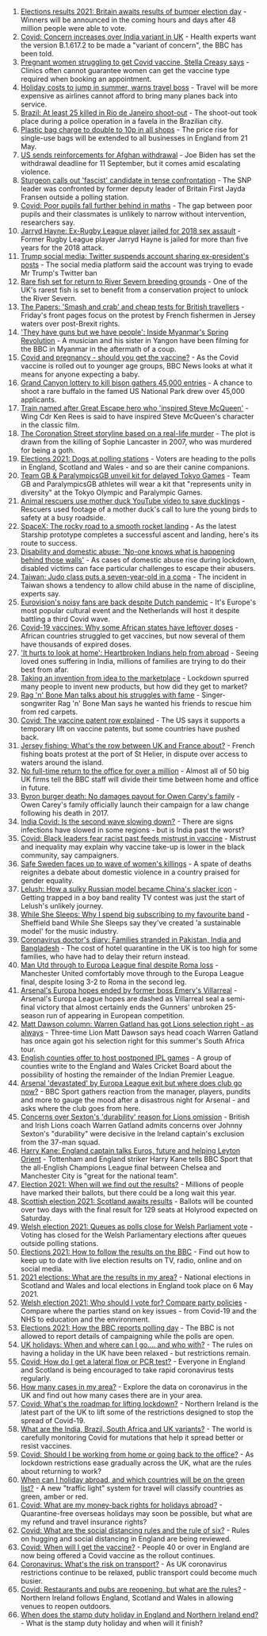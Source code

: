 1. [Elections results 2021: Britain awaits results of bumper election day](https://www.bbc.co.uk/news/uk-politics-57011184) - Winners will be announced in the coming hours and days after 48 million people were able to vote.
2. [Covid: Concern increases over India variant in UK](https://www.bbc.co.uk/news/health-57016110) - Health experts want the version B.1.617.2 to be made a "variant of concern", the BBC has been told.
3. [Pregnant women struggling to get Covid vaccine, Stella Creasy says](https://www.bbc.co.uk/news/uk-57007249) - Clinics often cannot guarantee women can get the vaccine type required when booking an appointment.
4. [Holiday costs to jump in summer, warns travel boss](https://www.bbc.co.uk/news/business-57016968) - Travel will be more expensive as airlines cannot afford to bring many planes back into service.
5. [Brazil: At least 25 killed in Rio de Janeiro shoot-out](https://www.bbc.co.uk/news/world-latin-america-57013206) - The shoot-out took place during a police operation in a favela in the Brazilian city.
6. [Plastic bag charge to double to 10p in all shops](https://www.bbc.co.uk/news/business-57014762) - The price rise for single-use bags will be extended to all businesses in England from 21 May.
7. [US sends reinforcements for Afghan withdrawal](https://www.bbc.co.uk/news/world-us-canada-57017782) - Joe Biden has set the withdrawal deadline for 11 September, but it comes amid escalating violence.
8. [Sturgeon calls out 'fascist' candidate in tense confrontation](https://www.bbc.co.uk/news/uk-scotland-scotland-politics-57013769) - The SNP leader was confronted by former deputy leader of Britain First Jayda Fransen outside a polling station.
9. [Covid: Poor pupils fall further behind in maths](https://www.bbc.co.uk/news/education-56996245) - The gap between poor pupils and their classmates is unlikely to narrow without intervention, researchers say.
10. [Jarryd Hayne: Ex-Rugby League player jailed for 2018 sex assault](https://www.bbc.co.uk/news/world-australia-57007736) - Former Rugby League player Jarryd Hayne is jailed for more than five years for the 2018 attack.
11. [Trump social media: Twitter suspends account sharing ex-president's posts](https://www.bbc.co.uk/news/technology-57018148) - The social media platform said the account was trying to evade Mr Trump's Twitter ban
12. [Rare fish set for return to River Severn breeding grounds](https://www.bbc.co.uk/news/science-environment-57016998) - One of the UK's rarest fish is set to benefit from a conservation project to unlock the River Severn.
13. [The Papers: 'Smash and crab' and cheap tests for British travellers](https://www.bbc.co.uk/news/blogs-the-papers-57017308) - Friday's front pages focus on the protest by French fishermen in Jersey waters over post-Brexit rights.
14. ['They have guns but we have people': Inside Myanmar's Spring Revolution](https://www.bbc.co.uk/news/world-asia-57016528) - A musician and his sister in Yangon have been filming for the BBC in Myanmar in the aftermath of a coup.
15. [Covid and pregnancy - should you get the vaccine?](https://www.bbc.co.uk/news/health-57013743) - As the Covid vaccine is rolled out to younger age groups, BBC News looks at what it means for anyone expecting a baby.
16. [Grand Canyon lottery to kill bison gathers 45,000 entries](https://www.bbc.co.uk/news/world-us-canada-57017028) - A chance to shoot a rare buffalo in the famed US National Park drew over 45,000 applicants.
17. [Train named after Great Escape hero who 'inspired Steve McQueen'](https://www.bbc.co.uk/news/uk-wales-57009548) - Wing Cdr Ken Rees is said to have inspired Steve McQueen's character in the classic film.
18. [The Coronation Street storyline based on a real-life murder](https://www.bbc.co.uk/news/entertainment-arts-57014460) - The plot is drawn from the killing of Sophie Lancaster in 2007, who was murdered for being a goth.
19. [Elections 2021: Dogs at polling stations](https://www.bbc.co.uk/news/in-pictures-57007806) - Voters are heading to the polls in England, Scotland and Wales - and so are their canine companions.
20. [Team GB & ParalympicsGB unveil kit for delayed Tokyo Games](https://www.bbc.co.uk/sport/56993150) - Team GB and ParalympicsGB athletes will wear a kit that "represents unity in diversity" at the Tokyo Olympic and Paralympic Games.
21. [Animal rescuers use mother duck YouTube video to save ducklings](https://www.bbc.co.uk/news/uk-england-leeds-57009807) - Rescuers used footage of a mother duck's call to lure the young birds to safety at a busy roadside.
22. [SpaceX: The rocky road to a smooth rocket landing](https://www.bbc.co.uk/news/science-environment-57007136) - As the latest Starship prototype completes a successful ascent and landing, here's its route to success.
23. [Disability and domestic abuse: 'No-one knows what is happening behind those walls'](https://www.bbc.co.uk/news/disability-56197682) - As cases of domestic abuse rise during lockdown, disabled victims can face particular challenges to escape their abusers.
24. [Taiwan: Judo class puts a seven-year-old in a coma](https://www.bbc.co.uk/news/world-asia-56967974) - The incident in Taiwan shows a tendency to allow child abuse in the name of discipline, experts say.
25. [Eurovision's noisy fans are back despite Dutch pandemic](https://www.bbc.co.uk/news/world-europe-57008359) - It's Europe's most popular cultural event and the Netherlands will host it despite battling a third Covid wave.
26. [Covid-19 vaccines: Why some African states have leftover doses](https://www.bbc.co.uk/news/56940657) - African countries struggled to get vaccines, but now several of them have thousands of expired doses.
27. ['It hurts to look at home': Heartbroken Indians help from abroad](https://www.bbc.co.uk/news/world-us-canada-56989131) - Seeing loved ones suffering in India, millions of families are trying to do their best from afar.
28. [Taking an invention from idea to the marketplace](https://www.bbc.co.uk/news/business-56978157) - Lockdown spurred many people to invent new products, but how did they get to market?
29. [Rag 'n' Bone Man talks about his struggles with fame](https://www.bbc.co.uk/news/entertainment-arts-57007115) - Singer-songwriter Rag 'n' Bone Man says he wanted his friends to rescue him from red carpets.
30. [Covid: The vaccine patent row explained](https://www.bbc.co.uk/news/business-57016260) - The US says it supports a temporary lift on vaccine patents, but some countries have pushed back.
31. [Jersey fishing: What's the row between UK and France about?](https://www.bbc.co.uk/news/57001584) - French fishing boats protest at the port of St Helier, in dispute over access to waters around the island.
32. [No full-time return to the office for over a million](https://www.bbc.co.uk/news/business-56972207) - Almost all of 50 big UK firms tell the BBC staff will divide their time between home and office in future.
33. [Byron burger death: No damages payout for Owen Carey's family](https://www.bbc.co.uk/news/uk-57000802) - Owen Carey's family officially launch their campaign for a law change following his death in 2017.
34. [India Covid: Is the second wave slowing down?](https://www.bbc.co.uk/news/56987209) - There are signs infections have slowed in some regions - but is India past the worst?
35. [Covid: Black leaders fear racist past feeds mistrust in vaccine](https://www.bbc.co.uk/news/health-56813982) - Mistrust and inequality may explain why vaccine take-up is lower in the black community, say campaigners.
36. [Safe Sweden faces up to wave of women's killings](https://www.bbc.co.uk/news/world-europe-56977771) - A spate of deaths reignites a debate about domestic violence in a country praised for gender equality.
37. [Lelush: How a sulky Russian model became China's slacker icon](https://www.bbc.co.uk/news/world-asia-china-56967923) - Getting trapped in a boy band reality TV contest was just the start of Lelush's unlikely journey.
38. [While She Sleeps: Why I spend big subscribing to my favourite band](https://www.bbc.co.uk/news/newsbeat-56887239) - Sheffield band While She Sleeps say they've created 'a sustainable model' for the music industry.
39. [Coronavirus doctor's diary: Families stranded in Pakistan, India and Bangladesh](https://www.bbc.co.uk/news/health-56873813) - The cost of hotel quarantine in the UK is too high for some families, who have had to delay their return instead.
40. [Man Utd through to Europa League final despite Roma loss](https://www.bbc.co.uk/sport/football/57000593) - Manchester United comfortably move through to the Europa League final, despite losing 3-2 to Roma in the second leg.
41. [Arsenal's Europa hopes ended by former boss Emery's Villarreal](https://www.bbc.co.uk/sport/football/57000474) - Arsenal's Europa League hopes are dashed as Villarreal seal a semi-final victory that almost certainly ends the Gunners' unbroken 25-season run of appearing in European competition.
42. [Matt Dawson column: Warren Gatland has got Lions selection right - as always](https://www.bbc.co.uk/sport/rugby-union/57007554) - Three-time Lion Matt Dawson says head coach Warren Gatland has once again got his selection right for this summer's South Africa tour.
43. [English counties offer to host postponed IPL games](https://www.bbc.co.uk/sport/cricket/56971322) - A group of counties write to the England and Wales Cricket Board about the possibility of hosting the remainder of the Indian Premier League.
44. [Arsenal 'devastated' by Europa League exit but where does club go now?](https://www.bbc.co.uk/sport/football/57017649) - BBC Sport gathers reaction from the manager, players, pundits and more to gauge the mood after a disastrous night for Arsenal - and asks where the club goes from here.
45. [Concerns over Sexton's 'durability' reason for Lions omission](https://www.bbc.co.uk/sport/rugby-union/57015016) - British and Irish Lions coach Warren Gatland admits concerns over Johnny Sexton's "durability" were decisive in the Ireland captain's exclusion from the 37-man squad.
46. [Harry Kane: England captain talks Euros, future and helping Leyton Orient](https://www.bbc.co.uk/sport/av/football/57013973) - Tottenham and England striker Harry Kane tells BBC Sport that the all-English Champions League final between Chelsea and Manchester City is "great for the national team".
47. [Election 2021: When will we find out the results?](https://www.bbc.co.uk/news/uk-politics-56581106) - Millions of people have marked their ballots, but there could be a long wait this year.
48. [Scottish election 2021: Scotland awaits results](https://www.bbc.co.uk/news/uk-scotland-scotland-politics-57014885) - Ballots will be counted over two days with the final result for 129 seats at Holyrood expected on Saturday.
49. [Welsh election 2021: Queues as polls close for Welsh Parliament vote](https://www.bbc.co.uk/news/uk-wales-politics-56766948) - Voting has closed for the Welsh Parliamentary elections after queues outside polling stations.
50. [Elections 2021: How to follow the results on the BBC](https://www.bbc.co.uk/news/uk-politics-56930132) - Find out how to keep up to date with live election results on TV, radio, online and on social media.
51. [2021 elections: What are the results in my area?](https://www.bbc.co.uk/news/56129210) - National elections in Scotland and Wales and local elections in England took place on 6 May 2021.
52. [Welsh election 2021: Who should I vote for? Compare party policies](https://www.bbc.co.uk/news/uk-wales-politics-56499726) - Compare where the parties stand on key issues - from Covid-19 and the NHS to education and the environment.
53. [Elections 2021: How the BBC reports polling day](https://www.bbc.co.uk/news/uk-politics-48124106) - The BBC is not allowed to report details of campaigning while the polls are open.
54. [UK holidays: When and where can I go.... and who with?](https://www.bbc.co.uk/news/explainers-52646738) - The rules on having a holiday in the UK have been relaxed - but restrictions remain.
55. [Covid: How do I get a lateral flow or PCR test?](https://www.bbc.co.uk/news/health-51943612) - Everyone in England and Scotland is being encouraged to take rapid coronavirus tests regularly.
56. [How many cases in my area?](https://www.bbc.co.uk/news/uk-51768274) - Explore the data on coronavirus in the UK and find out how many cases there are in your area.
57. [Covid: What's the roadmap for lifting lockdown?](https://www.bbc.co.uk/news/explainers-52530518) - Northern Ireland is the latest part of the UK to lift some of the restrictions designed to stop the spread of Covid-19.
58. [What are the India, Brazil, South Africa and UK variants?](https://www.bbc.co.uk/news/health-55659820) - The world is carefully monitoring Covid for mutations that help it spread better or resist vaccines.
59. [Covid: Should I be working from home or going back to the office?](https://www.bbc.co.uk/news/business-52567567) - As lockdown restrictions ease gradually across the UK, what are the rules about returning to work?
60. [When can I holiday abroad, and which countries will be on the green list?](https://www.bbc.co.uk/news/explainers-52544307) - A new "traffic light" system for travel will classify countries as green, amber or red.
61. [Covid: What are my money-back rights for holidays abroad?](https://www.bbc.co.uk/news/business-51615412) - Quarantine-free overseas holidays may soon be possible, but what are my refund and travel insurance rights?
62. [Covid: What are the social distancing rules and the rule of six?](https://www.bbc.co.uk/news/uk-51506729) - Rules on hugging and social distancing in England are being reviewed.
63. [Covid: When will I get the vaccine?](https://www.bbc.co.uk/news/health-55045639) - People 40 or over in England are now being offered a Covid vaccine as the rollout continues.
64. [Coronavirus: What's the risk on transport?](https://www.bbc.co.uk/news/health-51736185) - As UK coronavirus restrictions continue to be relaxed, public transport could become much busier.
65. [Covid: Restaurants and pubs are reopening, but what are the rules?](https://www.bbc.co.uk/news/business-52977388) - Northern Ireland follows England, Scotland and Wales in allowing venues to reopen outdoors.
66. [When does the stamp duty holiday in England and Northern Ireland end?](https://www.bbc.co.uk/news/business-53319433) - What is the stamp duty holiday and when will it finish?
